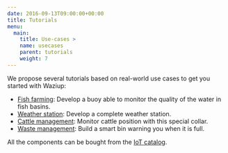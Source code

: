 ```yaml
---
date: 2016-09-13T09:00:00+00:00
title: Tutorials
menu:
  main:
    title: Use-cases >
    name: usecases
    parent: tutorials
    weight: 7
---
```


We propose several tutorials based on real-world use cases to get you started with Waziup:

- [Fish farming](water): Develop a buoy able to monitor the quality of the water in fish basins.
- [Weather station](weather): Develop a complete weather station.
- [Cattle management](cattle): Monitor cattle position with this special collar.
- [Waste management](waste): Build a smart bin warning you when it is full.

All the components can be bought from the [IoT catalog](https://www.iot-catalogue.com/usecases).

